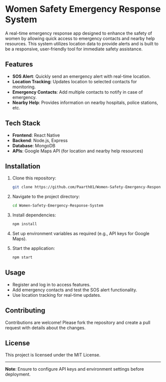 # Women Safety Emergency Response System

A real-time emergency response app designed to enhance the safety of women by allowing quick access to emergency contacts and nearby help resources. This system utilizes location data to provide alerts and is built to be a responsive, user-friendly tool for immediate safety assistance.

## Features
- **SOS Alert**: Quickly send an emergency alert with real-time location.
- **Location Tracking**: Updates location to selected contacts for monitoring.
- **Emergency Contacts**: Add multiple contacts to notify in case of emergency.
- **Nearby Help**: Provides information on nearby hospitals, police stations, etc.

## Tech Stack
- **Frontend**: React Native
- **Backend**: Node.js, Express
- **Database**: MongoDB
- **APIs**: Google Maps API (for location and nearby help resources)

## Installation
1. Clone this repository:
    ```bash
    git clone https://github.com/Paarth01/Women-Safety-Emergency-Response-System.git
    ```
2. Navigate to the project directory:
    ```bash
    cd Women-Safety-Emergency-Response-System
    ```
3. Install dependencies:
    ```bash
    npm install
    ```
4. Set up environment variables as required (e.g., API keys for Google Maps).

5. Start the application:
    ```bash
    npm start
    ```

## Usage
- Register and log in to access features.
- Add emergency contacts and test the SOS alert functionality.
- Use location tracking for real-time updates.

## Contributing
Contributions are welcome! Please fork the repository and create a pull request with details about the changes.

## License
This project is licensed under the MIT License.

---

**Note**: Ensure to configure API keys and environment settings before deployment.
